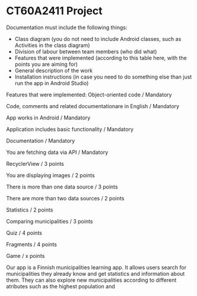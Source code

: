 # CT60A2411 Project
Documentation must include the following things:
- Class diagram (you do not need to include Android classes, such as Activities in the class diagram) 
- Division of labour between team members (who did what) 
- Features that were implemented (according to this table here, with the points you are aiming for)
- General description of the work 
- Installation instructions (in case you need to do something else than just run the app in Android Studio)


Features that were implemented:
Object-oriented code / Mandatory

Code, comments and related documentationare in English / Mandatory

App works in Android / Mandatory

Application includes basic functionality / Mandatory

Documentation / Mandatory

You are fetching data via API / Mandatory

RecyclerView / 3 points

You are displaying images / 2 points

There is more than one data source / 3 points

There are more than two data sources / 2 points

Statistics / 2 points

Comparing municipalities / 3 points

Quiz / 4 points

Fragments / 4 points

Game / x points




Our app is a Finnish municipalities learning app. It allows users search for municipalities they already know and get statistics and information about them. They can also explore new municipalities according to different atributes such as the highest population and 


